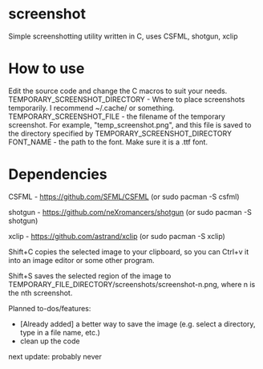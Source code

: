 # screenshot
Simple screenshotting utility written in C, uses CSFML, shotgun, xclip  

# How to use

Edit the source code and change the C macros to suit your needs.
TEMPORARY_SCREENSHOT_DIRECTORY - Where to place screenshots temporarily. I recommend ~/.cache/ or something.
TEMPORARY_SCREENSHOT_FILE - the filename of the temporary screenshot. For example, "temp_screenshot.png", and this file is saved to the directory specified by TEMPORARY_SCREENSHOT_DIRECTORY
FONT_NAME - the path to the font. Make sure it is a .ttf font.

# Dependencies

CSFML - https://github.com/SFML/CSFML (or sudo pacman -S csfml)

shotgun - https://github.com/neXromancers/shotgun (or sudo pacman -S shotgun)

xclip - https://github.com/astrand/xclip (or sudo pacman -S xclip)

Shift+C copies the selected image to your clipboard, so you can Ctrl+v it into an image editor or some other program.

Shift+S saves the selected region of the image to TEMPORARY_FILE_DIRECTORY/screenshots/screenshot-n.png, where n is the nth screenshot.

Planned to-dos/features: 
- [Already added] a better way to save the image (e.g. select a directory, type in a file name, etc.)
- clean up the code

next update: probably never
